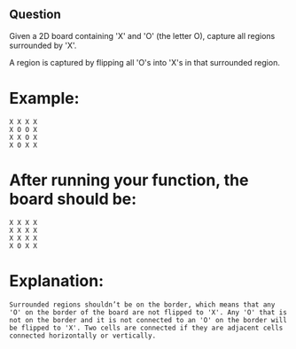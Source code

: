 ## Question
Given a 2D board containing 'X' and 'O' (the letter O), capture all regions surrounded by 'X'.

A region is captured by flipping all 'O's into 'X's in that surrounded region.

# Example:
```
X X X X
X O O X
X X O X
X O X X
```
# After running your function, the board should be:
```
X X X X
X X X X
X X X X
X O X X
```
# Explanation:
```
Surrounded regions shouldn’t be on the border, which means that any 'O' on the border of the board are not flipped to 'X'. Any 'O' that is not on the border and it is not connected to an 'O' on the border will be flipped to 'X'. Two cells are connected if they are adjacent cells connected horizontally or vertically.
```

